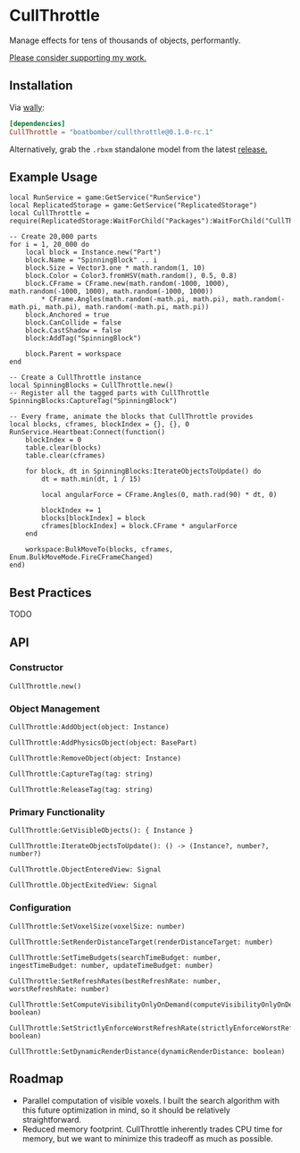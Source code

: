 # CullThrottle

Manage effects for tens of thousands of objects, performantly.

[Please consider supporting my work.](https://github.com/sponsors/boatbomber)

## Installation

Via [wally](https://wally.run):

```toml
[dependencies]
CullThrottle = "boatbomber/cullthrottle@0.1.0-rc.1"
```

Alternatively, grab the `.rbxm` standalone model from the latest [release.](https://github.com/boatbomber/CullThrottle/releases/latest)

## Example Usage

```Luau
local RunService = game:GetService("RunService")
local ReplicatedStorage = game:GetService("ReplicatedStorage")
local CullThrottle = require(ReplicatedStorage:WaitForChild("Packages"):WaitForChild("CullThrottle"))

-- Create 20,000 parts
for i = 1, 20_000 do
    local block = Instance.new("Part")
    block.Name = "SpinningBlock" .. i
    block.Size = Vector3.one * math.random(1, 10)
    block.Color = Color3.fromHSV(math.random(), 0.5, 0.8)
    block.CFrame = CFrame.new(math.random(-1000, 1000), math.random(-1000, 1000), math.random(-1000, 1000))
        * CFrame.Angles(math.random(-math.pi, math.pi), math.random(-math.pi, math.pi), math.random(-math.pi, math.pi))
    block.Anchored = true
    block.CanCollide = false
    block.CastShadow = false
    block:AddTag("SpinningBlock")

    block.Parent = workspace
end

-- Create a CullThrottle instance
local SpinningBlocks = CullThrottle.new()
-- Register all the tagged parts with CullThrottle
SpinningBlocks:CaptureTag("SpinningBlock")

-- Every frame, animate the blocks that CullThrottle provides
local blocks, cframes, blockIndex = {}, {}, 0
RunService.Heartbeat:Connect(function()
    blockIndex = 0
    table.clear(blocks)
    table.clear(cframes)

    for block, dt in SpinningBlocks:IterateObjectsToUpdate() do
        dt = math.min(dt, 1 / 15)

        local angularForce = CFrame.Angles(0, math.rad(90) * dt, 0)

        blockIndex += 1
        blocks[blockIndex] = block
        cframes[blockIndex] = block.CFrame * angularForce
    end

    workspace:BulkMoveTo(blocks, cframes, Enum.BulkMoveMode.FireCFrameChanged)
end)
```

## Best Practices

TODO

## API

### Constructor

```Luau
CullThrottle.new()
```

### Object Management

```Luau
CullThrottle:AddObject(object: Instance)
```

```Luau
CullThrottle:AddPhysicsObject(object: BasePart)
```

```Luau
CullThrottle:RemoveObject(object: Instance)
```

```Luau
CullThrottle:CaptureTag(tag: string)
```

```Luau
CullThrottle:ReleaseTag(tag: string)
```

### Primary Functionality

```Luau
CullThrottle:GetVisibleObjects(): { Instance }
```

```Luau
CullThrottle:IterateObjectsToUpdate(): () -> (Instance?, number?, number?)
```

```Luau
CullThrottle.ObjectEnteredView: Signal
```

```Luau
CullThrottle.ObjectExitedView: Signal
```

### Configuration

```Luau
CullThrottle:SetVoxelSize(voxelSize: number)
```

```Luau
CullThrottle:SetRenderDistanceTarget(renderDistanceTarget: number)
```

```Luau
CullThrottle:SetTimeBudgets(searchTimeBudget: number, ingestTimeBudget: number, updateTimeBudget: number)
```

```Luau
CullThrottle:SetRefreshRates(bestRefreshRate: number, worstRefreshRate: number)
```

```Luau
CullThrottle:SetComputeVisibilityOnlyOnDemand(computeVisibilityOnlyOnDemand: boolean)
```

```Luau
CullThrottle:SetStrictlyEnforceWorstRefreshRate(strictlyEnforceWorstRefreshRate: boolean)
```

```Luau
CullThrottle:SetDynamicRenderDistance(dynamicRenderDistance: boolean)
```

## Roadmap

- Parallel computation of visible voxels. I built the search algorithm with this future optimization in mind, so it should be relatively straightforward.
- Reduced memory footprint. CullThrottle inherently trades CPU time for memory, but we want to minimize this tradeoff as much as possible.

